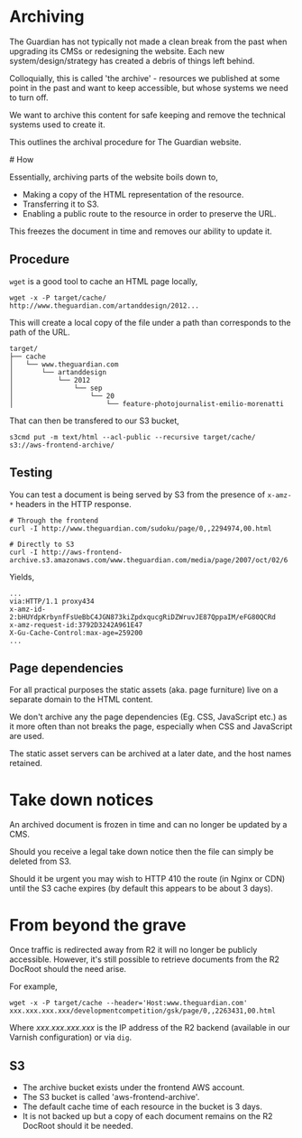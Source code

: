 # Archiving

The Guardian has not typically not made a clean break from the past when upgrading its CMSs or redesigning the website. Each new
system/design/strategy has created a debris of things left behind.

Colloquially, this is called 'the archive' - resources we published at some point in the past and want to keep accessible, but whose
systems we need to turn off.

We want to archive this content for safe keeping and remove the technical systems used to create it.

This outlines the archival procedure for The Guardian website.

# How

Essentially, archiving parts of the website boils down to,

- Making a copy of the HTML representation of the resource.
- Transferring it to S3.
- Enabling a public route to the resource in order to preserve the URL.

This freezes the document in time and removes our ability to update it.

## Procedure 

`wget` is a good tool to cache an HTML page locally,

```
wget -x -P target/cache/ http://www.theguardian.com/artanddesign/2012...
```

This will create a local copy of the file under a path than corresponds to the path of the URL.

```
target/
├── cache
│   └── www.theguardian.com
│       └── artanddesign
│           └── 2012
│               └── sep 
│                   └── 20
│                       └── feature-photojournalist-emilio-morenatti 
```


That can then be transfered to our S3 bucket, 

```
s3cmd put -m text/html --acl-public --recursive target/cache/ s3://aws-frontend-archive/
```

## Testing 

You can test a document is being served by S3 from the presence of `x-amz-*` headers in the HTTP response. 

```
# Through the frontend
curl -I http://www.theguardian.com/sudoku/page/0,,2294974,00.html

# Directly to S3 
curl -I http://aws-frontend-archive.s3.amazonaws.com/www.theguardian.com/media/page/2007/oct/02/6
```

Yields,

```
...
via:HTTP/1.1 proxy434
x-amz-id-2:bHUYdpKrbynfFsUeBbC4JGN873kiZpdxqucgRiDZWruvJE87QppaIM/eFG80QCRd
x-amz-request-id:3792D3242A961E47
X-Gu-Cache-Control:max-age=259200
...
```

## Page dependencies

For all practical purposes the static assets (aka. page furniture) live on a separate domain to the HTML content.

We don't archive any the page dependencies (Eg. CSS, JavaScript etc.) as it more often than not breaks the page, especially when CSS and JavaScript are
used.

The static asset servers can be archived at a later date, and the host names retained.

# Take down notices

An archived document is frozen in time and can no longer be updated by a CMS.

Should you receive a legal take down notice then the file can simply be deleted from S3.

Should it be urgent you may wish to HTTP 410 the route (in Nginx or CDN) until the S3 cache expires (by default this appears to be about 3 days).

# From beyond the grave

Once traffic is redirected away from R2 it will no longer be publicly accessible. However, it's still possible to retrieve documents from
the R2 DocRoot should the need arise. 

For example, 

```
wget -x -P target/cache --header='Host:www.theguardian.com' xxx.xxx.xxx.xxx/developmentcompetition/gsk/page/0,,2263431,00.html
```

Where _xxx.xxx.xxx.xxx_ is the IP address of the R2 backend (available in our Varnish configuration) or via `dig`. 

## S3

- The archive bucket exists under the frontend AWS account.
- The S3 bucket is called 'aws-frontend-archive'.
- The default cache time of each resource in the bucket is 3 days. 
- It is not backed up but a copy of each document remains on the R2 DocRoot should it be needed.
